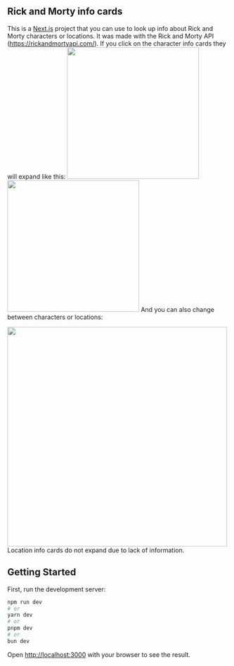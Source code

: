 ## Rick and Morty info cards
This is a [Next.js](https://nextjs.org/) project that you can use to look up info about Rick and Morty characters or locations. It was made with the Rick and Morty API (https://rickandmortyapi.com/).
If you click on the character info cards they will expand like this:
<img src="https://github.com/Carmen-Rosas/rick-and-morty-api-react-app/blob/master/public/img/home-expand.gif" width="300"><img src="https://github.com/Carmen-Rosas/rick-and-morty-api-react-app/blob/master/public/img/search-expand.gif" width="300">
And you can also change between characters or locations:

<img src="https://github.com/Carmen-Rosas/rick-and-morty-api-react-app/blob/master/public/img/change.gif" width="500">
Location info cards do not expand due to lack of information.

## Getting Started

First, run the development server:

```bash
npm run dev
# or
yarn dev
# or
pnpm dev
# or
bun dev
```

Open [http://localhost:3000](http://localhost:3000) with your browser to see the result.

